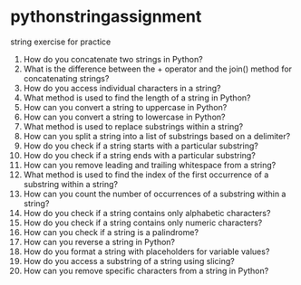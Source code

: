 # pythonstringassignment
string exercise for practice
1. How do you concatenate two strings in Python?
2. What is the difference between the + operator and the join() method for
concatenating strings?
3. How do you access individual characters in a string?
4. What method is used to find the length of a string in Python?
5. How can you convert a string to uppercase in Python?
6. How can you convert a string to lowercase in Python?
7. What method is used to replace substrings within a string?
8. How can you split a string into a list of substrings based on a delimiter?
9. How do you check if a string starts with a particular substring?
10. How do you check if a string ends with a particular substring?
11. How can you remove leading and trailing whitespace from a string?
12. What method is used to find the index of the first occurrence of a substring within a
string?
13. How can you count the number of occurrences of a substring within a string?
14. How do you check if a string contains only alphabetic characters?
15. How do you check if a string contains only numeric characters?
16. How can you check if a string is a palindrome?
17. How can you reverse a string in Python?
18. How do you format a string with placeholders for variable values?
19. How do you access a substring of a string using slicing?
20. How can you remove specific characters from a string in Python?
